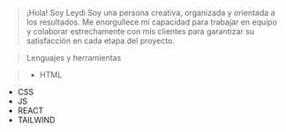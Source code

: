 >¡Hola! Soy Leydi
Soy una persona creativa, organizada y orientada a los resultados. Me enorgullece mi capacidad para trabajar en equipo y colaborar estrechamente con mis clientes para garantizar su satisfacción en cada etapa del proyecto.

>Lenguajes y herramientas

> - HTML
- CSS
- JS
- REACT
- TAILWIND
